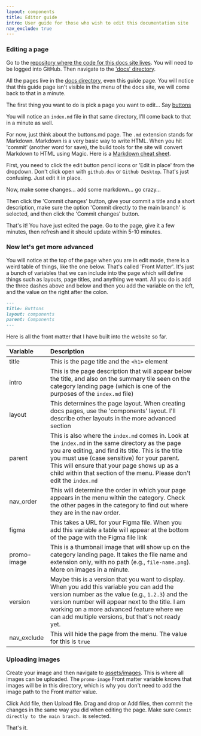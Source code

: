 ```yaml
---
layout: components
title: Editor guide
intro: User guide for those who wish to edit this documentation site
nav_exclude: true
---
```


### Editing a page

Go to the [repository where the code for this docs site lives](https://github.com/asmithdigital/raads-digital). You will need to be logged into GitHub. Then navigate to the ['docs' directory](https://github.com/asmithdigital/raads-digital/tree/main/docs).

All the pages live in the [docs directory](https://github.com/asmithdigital/raads-digital/tree/main/docs), even this guide page. You will notice that this guide page isn't visible in the menu of the docs site, we will come back to that in a minute.

The first thing you want to do is pick a page you want to edit... Say [buttons](https://github.com/asmithdigital/raads-digital/blob/main/docs/components/buttons.md)

You will notice an `index.md` file in that same directory, I'll come back to that in a minute as well. 

  For now, just think about the buttons.md page. The `.md` extension stands for Markdown. Markdown is a very basic way to write HTML. When you hit 'commit' (another word for save), the build tools for the site will convert Markdown to HTML using Magic. Here is a [Markdown cheat sheet](https://www.markdownguide.org/cheat-sheet/).

First, you need to click the edit button pencil icons or 'Edit in place' from the dropdown. Don't click open with `github.dev` or `Github Desktop`. That's just confusing. Just edit it in place.

Now, make some changes... add some markdown... go crazy...

Then click the 'Commit changes' button, give your commit a title and a short description, make sure the option 'Commit directly to the main branch' is selected, and then click the 'Commit changes' button. 

That's it! You have just edited the page. Go to the page, give it a few minutes, then refresh and it should update within 5-10 minutes.

### Now let's get more advanced

You will notice at the top of the page when you are in edit mode, there is a weird table of things, like the one below. That's called 'Front Matter'. It's just a bunch of variables that we can include into the page which will define things such as layouts, page titles, and anything we want. All you do is add the three dashes above and below and then you add the variable on the left, and the value on the right after the colon.

```markdown
---
title: Buttons
layout: components
parent: Components
---
```

Here is all the front matter that I have built into the website so far.

| Variable | Description |
|:-------------|:------------------|
| title | This is the page title and the `<h1>` element |
| intro | This is the page description that will appear below the title, and also on the summary tile seen on the category landing page (which is one of the purposes of the `index.md` file) |
| layout | This determines the page layout. When creating docs pages, use the 'components' layout. I'll describe other layouts in the more advanced section  |
| parent | This is also where the `index.md` comes in. Look at the `index.md` in the same directory as the page you are editing, and find its title. This is the title you must use (case sensitive) for your parent. This will ensure that your page shows up as a child within that section of the menu. Please don't edit the `index.md` |
| nav_order | This will determine the order in which your page appears in the menu within the category. Check the other pages in the category to find out where they are in the nav order. |
| figma | This takes a URL for your Figma file. When you add this variable a table will appear at the bottom of the page with the Figma file link |
| promo-image | This is a thumbnail image that will show up on the category landing page. It takes the file name and extension only, with no path (e.g., `file-name.png`). More on images in a minute. |
| version | Maybe this is a version that you want to display. When you add this variable you can add the version number as the value (e.g., `1.2.3`) and the version number will appear next to the title. I am working on a more advanced feature where we can add multiple versions, but that's not ready yet. |
| nav_exclude | This will hide the page from the menu. The value for this is `true` |

### Uploading images

Create your image and then navigate to [assets/images](https://github.com/asmithdigital/raads-digital/tree/main/assets/images). This is where all images can be uploaded. The `promo-image` Front matter variable knows that images will be in this directory, which is why you don't need to add the image path to the Front matter value.

Click Add file, then Upload file. Drag and drop or Add files, then commit the changes in the same way you did when editing the page. Make sure `Commit directly to the main branch.` is selected.

That's it.



